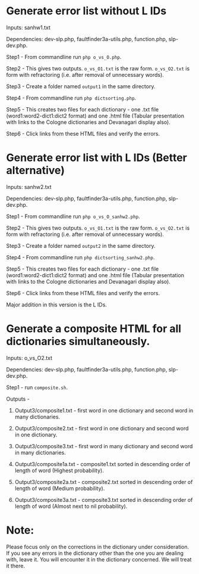 # Generate error list without L IDs

Inputs: sanhw1.txt

Dependencies: dev-slp.php, faultfinder3a-utils.php, function.php, slp-dev.php.

Step1 - From commandline run `php o_vs_O.php`.

Step2 - This gives two outputs. `o_vs_O1.txt` is the raw form. `o_vs_O2.txt` is form with refractoring (i.e. after removal of unnecessary words).

Step3 - Create a folder named `output1` in the same directory.

Step4 - From commandline run `php dictsorting.php`.

Step5 - This creates two files for each dictionary - one .txt file (word1:word2-dict1:dict2 format) and one .html file (Tabular presentation with links to the Cologne dictionaries and Devanagari display also).

Step6 - Click links from these HTML files and verify the errors.

# Generate error list with L IDs (Better alternative)

Inputs: sanhw2.txt

Dependencies: dev-slp.php, faultfinder3a-utils.php, function.php, slp-dev.php.

Step1 - From commandline run `php o_vs_O_sanhw2.php`.

Step2 - This gives two outputs. `o_vs_O1.txt` is the raw form. `o_vs_O2.txt` is form with refractoring (i.e. after removal of unnecessary words).

Step3 - Create a folder named `output2` in the same directory.

Step4 - From commandline run `php dictsorting_sanhw2.php`.

Step5 - This creates two files for each dictionary - one .txt file (word1:word2-dict1:dict2 format) and one .html file (Tabular presentation with links to the Cologne dictionaries and Devanagari display also).

Step6 - Click links from these HTML files and verify the errors.

Major addition in this version is the L IDs.

# Generate a composite HTML for all dictionaries simultaneously.

Inputs: o_vs_O2.txt

Dependencies: dev-slp.php, faultfinder3a-utils.php, function.php, slp-dev.php.

Step1 - run `composite.sh`.

Outputs - 

1. Output3/composite1.txt - first word in one dictionary and second word in many dictionaries.

2. Output3/composite2.txt - first word in one dictionary and second word in one dictionary.

3. Output3/composite3.txt - first word in many dictionary and second word in many dictionaries.

4. Output3/composite1a.txt - composite1.txt sorted in descending order of length of word (Highest probability).

5. Output3/composite2a.txt - composite2.txt sorted in descending order of length of word (Medium probability).

6. Output3/composite3a.txt - composite3.txt sorted in descending order of length of word (Almost next to nil probability).

# Note: 
Please focus only on the corrections in the dictionary under consideration.
If you see any errors in the dictionary other than the one you are dealing with, leave it.
You will encounter it in the dictionary concerned. We will treat it there.

